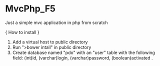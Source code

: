 # MvcPhp_F5
Just a simple mvc application in php from scratch

{ How to install }
1) Add a virtual host to public directory
2) Run ">bower intall" in public directory
3) Create database named "pdo" with an "user" table with the following field: (int)id, (varchar)login, (varchar)password, (boolean)activated .
